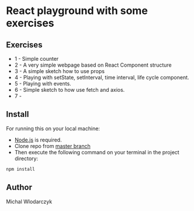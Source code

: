 <h1>React playground with some exercises</h1>

## Exercises

- 1 - Simple counter
- 2 - A very simple webpage based on React Component structure
- 3 - A simple sketch how to use props
- 4 - Playing with setState, setInterval, time interval, life cycle component.
- 5 - Playing with events.
- 6 - Simple sketch to how use fetch and axios.
- 7 - 

## Install
For running this on your local machine:

- [Node.js](https://nodejs.org/en/download/) is required.
- Clone repo from [master branch](https://github.com/michalwarsaw/React-Exercises.git)
- Then execute the following command on your terminal in the project directory:
```bash
npm install
```

## Author

Michal Wlodarczyk